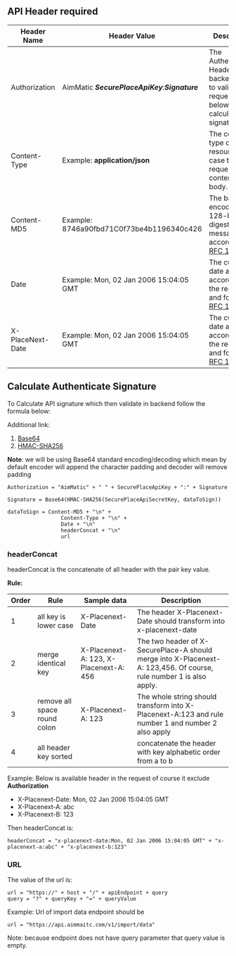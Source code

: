 ## API Header required

| Header Name | Header Value | Description |
| --- | --- | --- |
| Authorization | AimMatic ***SecurePlaceApiKey**:**Signature*** | The Authentication Header where backend use to validate the request. See below how to calculate signature. |
| Content-Type | Example: **application/json** | The content type of the resource in case the request content in the body. |
| Content-MD5 | Example: 8746a90fbd71C0f73be4b1196340c426 | The base64 encoded 128-bit MD5 digest of the message according to [RFC 1864](https://www.ietf.org/rfc/rfc1864.txt). |
| Date | Example: Mon, 02 Jan 2006 15:04:05 GMT | The current date and time according to the requester and following [RFC 1123](http://tools.ietf.org/html/rfc1123) |
| X-PlaceNext-Date | Example: Mon, 02 Jan 2006 15:04:05 GMT | The current date and time according to the requester and following [RFC 1123](http://tools.ietf.org/html/rfc1123) |

## Calculate Authenticate Signature

To Calculate API signature which then validate in backend follow the formula below:

Additional link:
1. [Base64](https://tools.ietf.org/html/rfc4648)
2. [HMAC-SHA256](https://tools.ietf.org/html/rfc4634)

**Note**: we will be using Base64 standard encoding/decoding which mean by default
encoder will append the character padding and decoder will remove padding

```
Authorization = "AimMatic" + " " + SecurePlaceApiKey + ":" + Signature

Signature = Base64(HMAC-SHA256(SecurePlaceApiSecretKey, dataToSign))

dataToSign = Content-MD5 + "\n" +
                 Content-Type + "\n" +
                 Date + "\n"
                 headerConcat + "\n"
                 url
```

### headerConcat

headerConcat is the concatenate of all header with the pair key value.

**Rule:**

| Order | Rule | Sample data | Description |
| --- | --- | --- | --- |
| 1 | all key is lower case | X-Placenext-Date | The header X-Placenext-Date should transform into x-placenext-date |
| 2 | merge identical key | X-Placenext-A: 123, X-Placenext-A: 456 | The two header of X-SecurePlace-A should merge into X-Placenext-A: 123,456. Of course, rule number 1 is also apply. |
| 3 | remove all space round colon | X-Placenext-A: 123 | The whole string should transform into X-Placenext-A:123 and rule number 1 and number 2 also apply |
| 4 | all header key sorted | | concatenate the header with key alphabetic order from a to b |


Example: Below is available header in the request of course it exclude **Authorization**

- X-Placenext-Date: Mon, 02 Jan 2006 15:04:05 GMT
- X-Placenext-A: abc
- X-Placenext-B: 123

Then headerConcat is:

```
headerConcat = "x-placenext-date:Mon, 02 Jan 2006 15:04:05 GMT" + "x-placenext-a:abc" + "x-placenext-b:123"
```

### URL

The value of the url is:

```
url = "https://" + host + "/" + apiEndpoint + query
query = "?" + queryKey + "=" + queryValue
```

Example: Url of import data endpoint should be

`url = "https://api.aimmaitc.com/v1/import/data"`

Note: because endpoint does not have query parameter that query value is empty.
